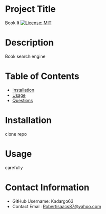   # Project Title
  Book It
  [![License: MIT](https://img.shields.io/badge/License-MIT-yellow.svg)](https://opensource.org/licenses/MIT)

  # Description
  Book search engine

  # Table of Contents 
  * [Installation](#-Installation)
  * [Usage](#-Usage)
  * [Questions](#-Contact-Information)
      
  # Installation
  clone repo
  
  # Usage
  carefully
  
  # Contact Information 
  * GitHub Username: Kadargo63
  * Contact Email: Robertisaacs87@yahoo.com
  
  
